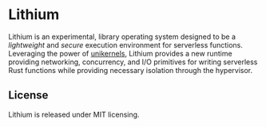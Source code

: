 # Lithium

Lithium is an experimental, library operating system designed to be a *lightweight* and *secure* execution environment for serverless functions. Leveraging the power of [unikernels](https://en.wikipedia.org/wiki/Unikernel), Lithium provides a new runtime providing networking, concurrency, and I/O primitives for writing serverless Rust functions while providing necessary isolation through the hypervisor.

## License
Lithium is released under MIT licensing.